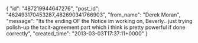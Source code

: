  {
   "id": "487219944647276",
   "post_id": "462493170453287_482690341766903",
   "from_name": "Derek Moran",
   "message": "Its the ending OF the Notice im working on, Beverly.. just trying polish-up the tacit-agreement part which i think is pretty powerful if done correctly",
   "created_time": "2013-03-03T17:37:11+0000"
 }
